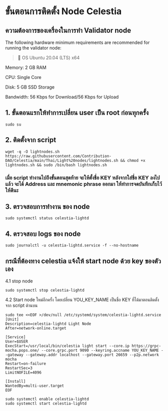 # ขั้นตอนการติดตั้ง Node Celestia

## ความต้องการของเครื่องในการทำ Validator node
The following hardware minimum requirements are recommended for running the validator node:

>:black_square_button:  OS Ubuntu 20.04 (LTS) x64<br> 

Memory: 2 GB RAM

CPU: Single Core

Disk: 5 GB SSD Storage

Bandwidth: 56 Kbps for Download/56 Kbps for Upload

## 1. ขั้นตอนแรกให้ทำการเปลี่ยน user เป็น root ก่อนทุกครั้ง

```
sudo su
```

## 2. ติดตั้งจาก script

```
wget -q -O lightnodes.sh https://raw.githubusercontent.com/Contribution-DAO/Celestia/main/Thai/Light%20nodes/lightnodes.sh && chmod +x lightnodes.sh && sudo /bin/bash lightnodes.sh
```
### เมื่อ script ทำงานไปถึงขั้นตอนสุดท้าย จะให้ตั้งชื่อ KEY หลังจากใส่ชื่อ KEY ลงไปแล้ว จะได้ Address และ mnemonic phrase ออกมา ให้ทำการจดบันทึกเก็บไว้ให้ดีนะ

## 3. ตรวจสอบการทำงาน ของ node 

```
sudo systemctl status celestia-lightd
```


## 4. ตรวจสอบ logs ของ node 

```
sudo journalctl -u celestia-lightd.service -f --no-hostname
```

## กรณีที่ต้องทาง celestia แจ้งให้ start node ด้วย key ของตัวเอง
4.1 stop node 
```
sudo systemctl stop celestia-lightd
```

4.2 Start node ใหม่อีกครั้ง โดยเปลี่ยน YOU_KEY_NAME เป็นชื่อ KEY ที่ได้มาตอนติดตั้งจาก script ด้านบน

```
sudo tee <<EOF >/dev/null /etc/systemd/system/celestia-lightd.service
[Unit]
Description=celestia-lightd Light Node
After=network-online.target
 
[Service]
User=$USER
ExecStart=/usr/local/bin/celestia light start --core.ip https://grpc-mocha.pops.one/ --core.grpc.port 9090 --keyring.accname YOU_KEY_NAME --gateway --gateway.addr localhost --gateway.port 26659 --p2p.network mocha
Restart=on-failure
RestartSec=3
LimitNOFILE=4096
 
[Install]
WantedBy=multi-user.target
EOF

sudo systemctl enable celestia-lightd
sudo systemctl start celestia-lightd
```

